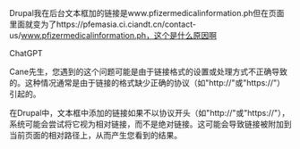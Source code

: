 Drupal我在后台文本框加的链接是www.pfizermedicalinformation.ph但在页面里面就变为了https://pfemasia.ci.ciandt.cn/contact-us/www.pfizermedicalinformation.ph，这个是什么原因啊

ChatGPT

Cane先生，您遇到的这个问题可能是由于链接格式的设置或处理方式不正确导致的。这种情况通常是由于链接的格式缺少正确的协议（如"http://"或"https://"）引起的。

在Drupal中，文本框中添加的链接如果不以协议开头（如"http://"或"https://"），系统可能会尝试将它视为相对链接，而不是绝对链接。这可能会导致链接被附加到当前页面的相对路径上，从而产生您看到的结果。